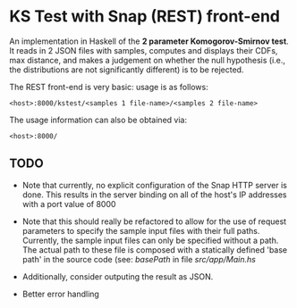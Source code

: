 # KS Test with Snap (REST) front-end

An implementation in Haskell of the **2 parameter Komogorov-Smirnov test**. It reads in 2 JSON files with samples, computes and displays their CDFs, max distance, and makes a judgement on whether the null hypothesis (i.e., the distributions are not significantly different) is to be rejected.

The REST front-end is very basic: usage is as follows:

```
<host>:8000/kstest/<samples 1 file-name>/<samples 2 file-name>
```

The usage information can also be obtained via:

```
<host>:8000/
```

## TODO

- Note that currently, no explicit configuration of the Snap HTTP server is done. This results in the server binding on all of the host's IP addresses with a port value of 8000

- Note that this should really be refactored to allow for the use of request parameters to specify the sample input files with their full paths. Currently, the sample input files can only be specified without a path. The actual path to these file is composed with a statically defined 'base path' in the source code (see: *basePath* in file *src/app/Main.hs*
 
- Additionally, consider outputing the result as JSON.

- Better error handling
